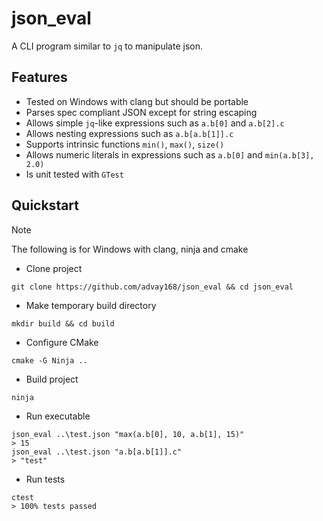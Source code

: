 # json_eval

A CLI program similar to `jq` to manipulate json.

## Features
- Tested on Windows with clang but should be portable
- Parses spec compliant JSON except for string escaping
- Allows simple `jq`-like expressions such as `a.b[0]` and `a.b[2].c`
- Allows nesting expressions such as `a.b[a.b[1]].c`
- Supports intrinsic functions `min()`, `max()`, `size()`
- Allows numeric literals in expressions such as `a.b[0]` and `min(a.b[3], 2.0)`
- Is unit tested with `GTest`

## Quickstart

> [!NOTE]
> The following is for Windows with clang, ninja and cmake

- Clone project
```
git clone https://github.com/advay168/json_eval && cd json_eval
```

- Make temporary build directory
```
mkdir build && cd build
```

- Configure CMake
```
cmake -G Ninja ..
```

- Build project
```
ninja
```
- Run executable
```
json_eval ..\test.json "max(a.b[0], 10, a.b[1], 15)"
> 15
json_eval ..\test.json "a.b[a.b[1]].c"
> "test"
```

- Run tests
```
ctest
> 100% tests passed
```
